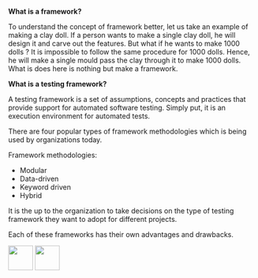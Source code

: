 <b>What is a framework? </b>

<p>To understand the concept of framework better, let us take an example of making a clay doll. If a person wants to make a single clay doll, he will design it and carve out the features. But what if he wants to make 1000 dolls ? It is impossible to follow the same procedure for 1000 dolls. Hence, he will make a single mould pass the clay through it to make 1000 dolls. What is does here is nothing but make a framework. </p>

<b>What is a testing framework?</b>

<p>A testing framework is a set of assumptions, concepts and practices that provide support for automated software testing. Simply put, it is an execution environment for automated tests.</p>



<p>There are four popular types of framework methodologies which is being used by organizations today.</p>
Framework methodologies:

- Modular
- Data-driven
- Keyword driven
- Hybrid


It is the up to the organization to take decisions on the type of testing framework they want to adopt for different projects. 

Each of these frameworks has their own advantages and drawbacks.  


[<img src="https://cloud.githubusercontent.com/assets/14101008/10718970/e8253ecc-7b43-11e5-8fcb-af3acab64686.png" width="50" height="50"></img>](https://github.com/hariniiyer/CSCI-5828_Presentation2_Testing-Frameworks/blob/master/typescon.md)
[<img src="https://cloud.githubusercontent.com/assets/14101008/10718969/e5b6db32-7b43-11e5-886a-b848ca79f105.png" width="50" height="50"></img>](https://github.com/hariniiyer/CSCI-5828_Presentation2_Testing-Frameworks/blob/master/modular.md)

